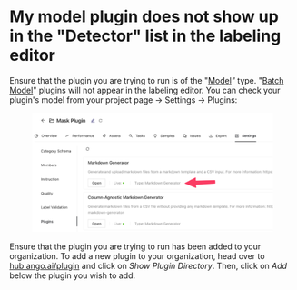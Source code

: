 # My model plugin does not show up in the "Detector" list in the labeling editor

Ensure that the plugin you are trying to run is of the "[Model](../plugins/plugin-developer-documentation/model-plugins.md)_"_ type. "[Batch Model](../plugins/plugin-developer-documentation/batch-model-plugins.md)" plugins will not appear in the labeling editor. You can check your plugin's model from your project page -> Settings -> Plugins:

<figure><img src="../.gitbook/assets/image (7) (2).png" alt=""><figcaption></figcaption></figure>

Ensure that the plugin you are trying to run has been added to your organization. To add a new plugin to your organization, head over to [hub.ango.ai/plugin](https://hub.ango.ai/plugin) and click on _Show Plugin Directory_. Then, click on _Add_ below the plugin you wish to add.

